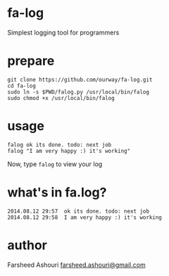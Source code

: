 fa-log
======

Simplest logging tool for programmers


prepare
=======
```
git clone https://github.com/ourway/fa-log.git
cd fa-log
sudo ln -s $PWD/falog.py /usr/local/bin/falog
sudo chmod +x /usr/local/bin/falog
```

usage
=====
```
falog ok its done. todo: next job
falog "I am very happy :) it's working"
```
Now, type `falog` to view your log


what's in fa.log?
======
```
2014.08.12 29:57  ok its done. todo: next job
2014.08.12 29:58  I am very happy :) it's working
```




author
=====
Farsheed Ashouri
farsheed.ashouri@gmail.com




